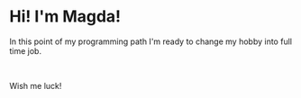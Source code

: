 <h1>Hi! I'm Magda!</h1>
<p>In this point of my programming path I'm ready to change my hobby into full time job.</p>
  <br />
<p>Wish me luck!</p> 
